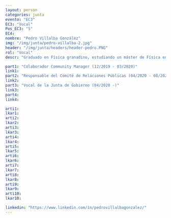```yaml
---
layout: person
categories: junta
evento: "EC3"
EC3: "Vocal"
Pos_EC3: "5"
EC4: 
nombre: "Pedro Villalba González"
img: "/img/junta/pedro-villalba-2.jpg"
header: "/img/junta/headers/header-pedro.PNG"
rol: "Vocal"
descr: "Graduado en Física granadino, estudiando un máster de Física en la University of British Columbia (Vancouver). Se está especializando en Cosmología Observacional, trabajando en el diseño de un radiotelescopio que pretende ayudar en la búsqueda de modos B en el Fondo Cósmico de Microondas. En el pasado ha estado interesado en la Física de la Materia Condensada computacional, simulando materiales bidimensionales. Interesado por la cultura de su tierra, Andalucía, no deja pasar un febrero sin ver el COAC."

part1: "Colaborador Community Manager (12/2019 - 03/2020)"
link1: 
part2: "Responsable del Comité de Relaciones Públicas (04/2020 - 08/2021)"
link2:
part3: "Vocal de la Junta de Gobierno (04/2020 -)"
link3:
part4:
link4:

arti1:
lkar1: 
arti2:
lkar2:
arti3:
lkar3:
arti4:
lkar4:
arti5:
lkar5: 
arti6:
lkar6:
arti7:
lkar7: 
arti8:
lkar8:
arti9:
lkar9:
arti10:
lkar10:

linkedin: "https://www.linkedin.com/in/pedrovillalbagonzalez/"
---
```

